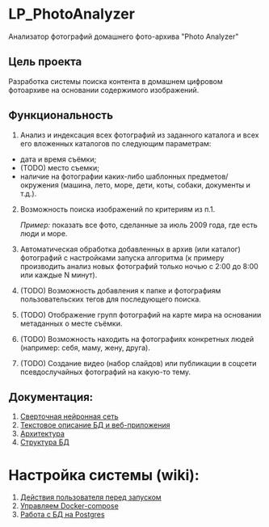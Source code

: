 # LP_PhotoAnalyzer
Анализатор фотографий домашнего фото-архива "Photo Analyzer"

## Цель проекта
Разработка системы поиска контента в домашнем цифровом фотоархиве на основании содержимого изображений.

## Функциональность
1. Анализ и индексация всех фотографий из заданного каталога и всех его вложенных каталогов по следующим параметрам:
- дата и время съёмки;
- (TODO) место съемки;
- наличие на фотографии каких-либо шаблонных предметов/окружения (машина, лето, море, дети, коты, собаки, документы и т.д.).
2. Возможность поиска изображений по критериям из п.1.

    *Пример:* показать все фото, сделанные за июль 2009 года, где есть люди и море.

3. Автоматическая обработка добавленных в архив (или каталог) фотографий с настройками запуска алгоритма (к примеру производить анализ новых фотографий только ночью с 2:00 до 8:00 или каждые N минут).
4. (TODO) Возможность добавления к папке и фотографиям пользовательских тегов для последующего поиска.
5. (TODO) Отображение групп фотографий на карте мира на основании метаданных о месте съёмки.
6. (TODO) Возможность находить на фотографиях конкретных людей (например: себя, маму, жену, друга).
7. (TODO) Создание видео (набор слайдов) или публикации в соцсети псевдослучайных фотографий на какую-то тему.

## Документация:
1. [Сверточная нейронная сеть](https://github.com/VarlamovGeorge/LP_PhotoAnalyzer/blob/master/docs/cnn/README.md)
2. [Текстовое описание БД и веб-приложения](https://github.com/VarlamovGeorge/LP_PhotoAnalyzer/tree/master/docs/webapp/README.md)
3. [Архитектура](https://raw.githubusercontent.com/VarlamovGeorge/LP_PhotoAnalyzer/master/docs/architecture.png)
4. [Структура БД](https://raw.githubusercontent.com/VarlamovGeorge/LP_PhotoAnalyzer/master/docs/db_descr/db.jpg)

# Настройка системы (wiki):
1. [Действия пользователя перед запуском](https://github.com/VarlamovGeorge/LP_PhotoAnalyzer/wiki/First_Start)
2. [Управляем Docker-compose](https://github.com/VarlamovGeorge/LP_PhotoAnalyzer/wiki/Docker_compose)
3. [Работа с БД на Postgres](https://github.com/VarlamovGeorge/LP_PhotoAnalyzer/wiki/Postgres)
